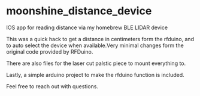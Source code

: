 # moonshine_distance_device
IOS app for reading distance via my homebrew BLE LIDAR device

This was a quick hack to get a distance in centimeters form the rfduino, and to auto select the device when available.Very minimal changes form the original code provided by RFDuino.

There are also files for the laser cut palstic piece to mount everything to.

Lastly, a simple arduino project to make the rfduino function is included.

Feel free to reach out with questions.
